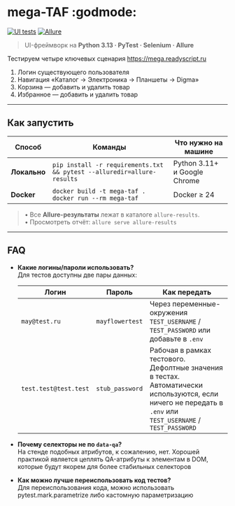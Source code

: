 # mega-TAF :godmode:

[![UI tests](https://github.com/Revastein/mega-TAF/actions/workflows/ui-tests.yml/badge.svg)](https://github.com/Revastein/mega-TAF/actions/workflows/ui-tests.yml)
[![Allure](https://img.shields.io/static/v1?label=allure&message=report&color=pink)](https://revastein.github.io/mega-TAF/)

> UI-фреймворк на **Python 3.13 · PyTest · Selenium · Allure**

Тестируем четыре ключевых сценария <https://mega.readyscript.ru>

1. Логин существующего пользователя
2. Навигация «Каталог → Электроника → Планшеты → Digma»
3. Корзина — добавить и удалить товар
4. Избранное — добавить и удалить товар

---

## Как запустить

| Способ       | Команды                                                                | Что нужно на машине          |
|--------------|------------------------------------------------------------------------|------------------------------|
| **Локально** | `pip install -r requirements.txt && pytest --alluredir=allure-results` | Python 3.11+ и Google Chrome |
| **Docker**   | `docker build -t mega-taf .`<br>`docker run --rm mega-taf`             | Docker ≥ 24                  |

> • Все **Allure-результаты** лежат в каталоге `allure-results`.  
> • Просмотреть отчёт: `allure serve allure-results`

---

## FAQ

* **Какие логины/пароли использовать?**  
  Для тестов доступны две пары данных:  

  | Логин                 | Пароль          | Как передать                                                                                                                                                |
  |-----------------------|-----------------|-------------------------------------------------------------------------------------------------------------------------------------------------------------|
  | `may@test.ru`         | `mayflowertest` | Через переменные-окружения `TEST_USERNAME` / `TEST_PASSWORD` или добавьте в `.env`                                                                          |
  | `test.test@test.test` | `stub_password` | Рабочая в рамках тестового. Дефолтные значения в тестах. Автоматически используются, если ничего не передать в `.env` или `TEST_USERNAME` / `TEST_PASSWORD` |

* **Почему селекторы не по `data-qa`?**  
  На стенде подобных атрибутов, к сожалению, нет. Хорошей практикой является цеплять QA-атрибуты к элементам в DOM,
  которые будут якорем для более стабильных селекторов


* **Как можно лучше переиспользовать код тестов?**  
  Для переиспользования кода, можно использовать pytest.mark.parametrize либо кастомную параметризацию
